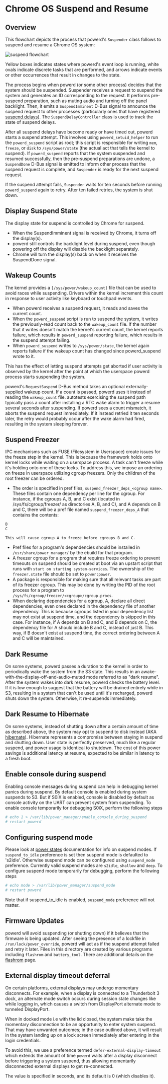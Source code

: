 # Chrome OS Suspend and Resume

## Overview

This flowchart depicts the process that powerd's `Suspender` class follows to
suspend and resume a Chrome OS system:

![suspend flowchart](images/suspend_flowchart.png)

Yellow boxes indicates states where powerd's event loop is running, white ovals
indicate discrete tasks that are performed, and arrows indicate events or other
occurrences that result in changes to the state.

The process begins when powerd (or some other process) decides that the system
should be suspended. Suspender receives a request to suspend the system and
generates an ID corresponding to the request. It performs pre-suspend
preparation, such as muting audio and turning off the panel backlight. Then, it
emits a `SuspendImminent` D-Bus signal to announce the suspend request to other
processes (particularly ones that have registered [suspend delays]). The
`SuspendDelayController` class is used to track the state of suspend delays.

After all suspend delays have become ready or have timed out, powerd starts a
suspend attempt. This involves using `powerd_setuid_helper` to run the
`powerd_suspend` script as root; this script is responsible for writing `mem`,
`freeze`, or `disk` to `/sys/power/state` (the actual act that tells the
kernel to suspend). If `powerd_suspend` reports that the system suspended and
resumed successfully, then the pre-suspend preparations are undone, a
`SuspendDone` D-Bus signal is emitted to inform other process that the suspend
request is complete, and `Suspender` is ready for the next suspend request.

If the suspend attempt fails, `Suspender` waits for ten seconds before running
`powerd_suspend` again to retry. After ten failed retries, the system is shut
down.

## Display Suspend State

The display state for suspend is controlled by Chrome for suspend.

-  When the SuspendImminent signal is received by Chrome, it turns off the
   display(s).
-  powerd still controls the backlight level during suspend, even though
   powering off the display will disable the backlight separately.
-  Chrome will turn the display(s) back on when it receives the SuspendDone
   signal.

## Wakeup Counts

The kernel provides a `[/sys/power/wakeup_count]` file that can be used to avoid
races while suspending. Drivers within the kernel increment this count in
response to user activity like keyboard or touchpad events.

-   When powerd receives a suspend request, it reads and saves the current
    count.
-   When the `powerd_suspend` script is run to suspend the system, it writes the
    previously-read count back to the `wakeup_count` file. If the number that it
    writes doesn't match the kernel's current count, the kernel reports failure,
    which results in `powerd_suspend` reporting failure, which results in the
    suspend attempt failing.
-   When `powerd_suspend` writes to `/sys/power/state`, the kernel again reports
    failure if the wakeup count has changed since powerd_suspend wrote to it.

This has the effect of letting suspend attempts get aborted if user activity is
observed by the kernel after the point at which the userspace powerd process
starts suspending the system.

powerd's `RequestSuspend` D-Bus method takes an optional externally-supplied
wakeup count. If a count is passed, powerd uses it instead of reading the
`wakeup_count` file. autotests exercising the suspend path typically pass a
count after installing a RTC wake alarm to trigger a resume several seconds
after suspending. If powerd sees a count mismatch, it aborts the suspend request
immediately. If it instead retried it ten seconds later, the retry would
probably occur after the wake alarm had fired, resulting in the system sleeping
forever.

## Suspend Freezer

IPC mechanisms such as FUSE (Filesystem in Userspace) create issues for the
freeze step in the kernel. This is because the framework holds onto kernel locks
while waiting on a userspace process. A task can't freeze while it's holding
onto one of these locks. To address this, we impose an ordering on freeze in
userspace utilizing cgroup freezers. Only the children of the root freezer can
be ordered.

-   The order is specified in pref files, `suspend_freezer_deps_<cgroup name>`.
    These files contain one dependency per line for the cgroup. For instance, if
    the cgroups A, B, and C exist (located in /sys/fs/cgroup/freezer/ as
    directories A, B, and C), and A depends on B and C, there will be a pref
    file named `suspend_freezer_deps_A` that contains the contents:
```sh
B
C
```
    This will cause cgroup A to freeze before cgroups B and C.
-   Pref files for a program's dependencies should be installed in
    `/usr/share/power_manager/` by the ebuild for that program.
-   A freezer cgroup for a program that requires freeze ordering to prevent
    timeouts on suspend should be created at boot via an upstart script that
    runs with `start on starting system-services`. The ownership of the
    `freezer.state` file should be set to `power:power`.
-   A package is responsible for making sure that all relevant tasks are part of
    its freezer cgroup. This may be done by writing the PID of the root process
    for a program to `/sys/fs/cgroup/freezer/<cgroup>/cgroup.procs`.
-   When declaring dependencies for a cgroup, A, declare all direct
    dependencies, even ones declared in the dependency file of another
    dependency. This is because cgroups listed in your dependency list may not
    exist at suspend time, and the dependency is skipped in this case. For
    instance, if A depends on B and C, and B depends on C, the dependency file
    for A should include B and C, instead of just B. This way, if B doesn't
    exist at suspend time, the correct ordering between A and C will be
    maintained.

## Dark Resume

On some systems, powerd passes a duration to the kernel in order to periodically
wake the system from the S3 state. This results in an
awake-with-the-display-off-and-audio-muted mode referred to as "dark resume".
After the system wakes into dark resume, powerd checks the battery level. If it
is low enough to suggest that the battery will be drained entirely while in S3,
resulting in a system that can't be used until it's recharged, powerd shuts down
the system. Otherwise, it re-suspends immediately.

## Dark Resume to Hibernate

On some systems, instead of shutting down after a certain amount of time as
described above, the system may opt to suspend to disk instead (AKA
[hibernate]). Hibernate represents a compromise between staying in suspend and
shutting down. User state is perfectly preserved, much like a regular suspend,
and power usage is identical to shutdown. The cost of this power savings is
additional latency at resume, expected to be similar in latency to a fresh boot.

## Enable console during suspend

Enabling console messages during suspend can help in debugging kernel panics
during suspend. By default console is enabled during system suspends to S3. But
if S0iX is enabled, console is disabled by default as console activity on the
UART can prevent system from suspending. To enable console temporarily for
debugging S0iX, perform the following steps

```sh
# echo 1 > /var/lib/power_manager/enable_console_during_suspend
# restart powerd
```

## Configuring suspend mode

Please look at [power states] documentation for info on suspend modes. If
`suspend_to_idle` preference is set then suspend mode is defaulted to 's2idle'.
Otherwise suspend mode can be configured using `suspend_mode` preference.
Currently valid suspend modes are `s2idle`, `shallow` and `deep`. To configure
suspend mode temporarily for debugging, perform the following steps

```sh
# echo mode > /var/lib/power_manager/suspend_mode
# restart powerd
```

Note that if suspend_to_idle is enabled, `suspend_mode` preference will not
matter.

## Firmware Updates

powerd will avoid suspending (or shutting down) if it believes that the firmware
is being updated. After seeing the presence of a lockfile in
`/run/lock/power_override`, powerd will act as if the suspend attempt failed and
retry it later. Files in this directory are created by various programs
including `flashrom` and `battery_tool`. There are additional details on the
[flashrom] page.

## External display timeout deferral

On certain platforms, external displays may undergo momentary disconnects. For
example, when a display is connected to a Thunderbolt 3 dock, an alternate mode
switch occurs during session state changes like while logging in, which causes
a switch from DisplayPort alternate mode to tunneled DisplayPort.

When in docked mode i.e with the lid closed, the system make take the momentary
disconnection to be an opportunity to enter system suspend. That may have
unwanted outcomes; in the case outlined above, it will result in the system
landing up on a lock screen immediately after entering in the login credentials.

To avoid this, we use a preference termed `defer-external-display-timeout` which
extends the amount of time `powerd` waits after a display disconnect before
triggering a system suspend, thus allowing momentarily disconnected external
displays to get re-connected.

The value is specified in seconds, and its default is 0 (which disables it).

[suspend delays]: https://chromium.googlesource.com/chromiumos/platform2/system_api/+/HEAD/dbus/power_manager/suspend.proto
[/sys/power/wakeup_count]: https://lwn.net/Articles/393314/
[flashrom]: https://dev.chromium.org/chromium-os/packages/cros-flashrom
[power states]: https://www.kernel.org/doc/Documentation/power/states.txt
[hibernate]: ./hibernation.md
